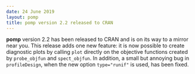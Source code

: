 ```yaml
---
date: 24 June 2019
layout: pomp
title: pomp version 2.2 released to CRAN
---
```


**pomp** version 2.2 has been released to CRAN and is on its way to a mirror near you.
This release adds one new feature: it is now possible to create diagnostic plots by calling `plot` directly on the objective functions created by `probe_objfun` and `spect_objfun`.
In addition, a small but annoying bug in `profileDesign`, when the new option `type="runif"` is used, has been fixed.
